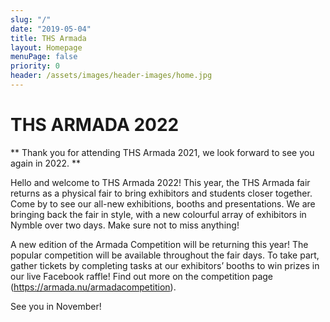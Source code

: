```yaml
---
slug: "/"
date: "2019-05-04"
title: THS Armada
layout: Homepage
menuPage: false
priority: 0
header: /assets/images/header-images/home.jpg
---
```


# THS ARMADA 2022
** Thank you for attending THS Armada 2021, we look forward to see you again in 2022. **

<div class="info-border-box">

Hello and welcome to THS Armada 2022! This year, the THS Armada fair returns as a physical fair to bring exhibitors and students closer together. Come by to see our all-new exhibitions, booths and presentations. We are bringing back the fair in style, with a new colourful array of exhibitors in Nymble over two days. Make sure not to miss anything! 

A new edition of the Armada Competition will be returning this year! The popular competition will be available throughout the fair days. To take part, gather tickets by completing tasks at our exhibitors’ booths to win prizes in our live Facebook raffle! Find out more on the competition page (https://armada.nu/armadacompetition).

See you in November!

</div>

<br/>